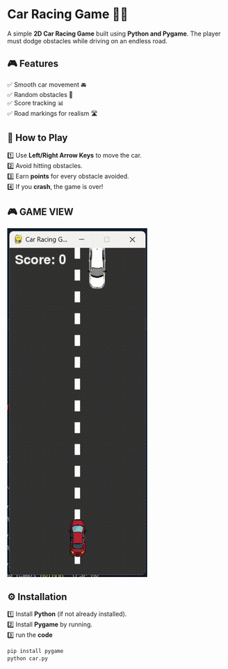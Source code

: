 
# **Car Racing Game 🚗🔥**  

A simple **2D Car Racing Game** built using **Python and Pygame**. The player must dodge obstacles while driving on an endless road.  

## **🎮 Features**  
✅ Smooth car movement 🚘  
✅ Random obstacles 🚧  
✅ Score tracking 📊  
✅ Road markings for realism 🛣️  

## **📌 How to Play**  
1️⃣ Use **Left/Right Arrow Keys** to move the car.  
2️⃣ Avoid hitting obstacles.  
3️⃣ Earn **points** for every obstacle avoided.  
4️⃣ If you **crash**, the game is over! 

## 🎮 GAME VIEW 
![Gameplay GIF](https://github.com/pronobkarmoker/Car-Racing-Game/blob/main/car.gif)

## **⚙️ Installation**  
1️⃣ Install **Python** (if not already installed).   
2️⃣ Install **Pygame** by running.   
3️⃣ run the **code**   
   ```sh
   pip install pygame
   python car.py
